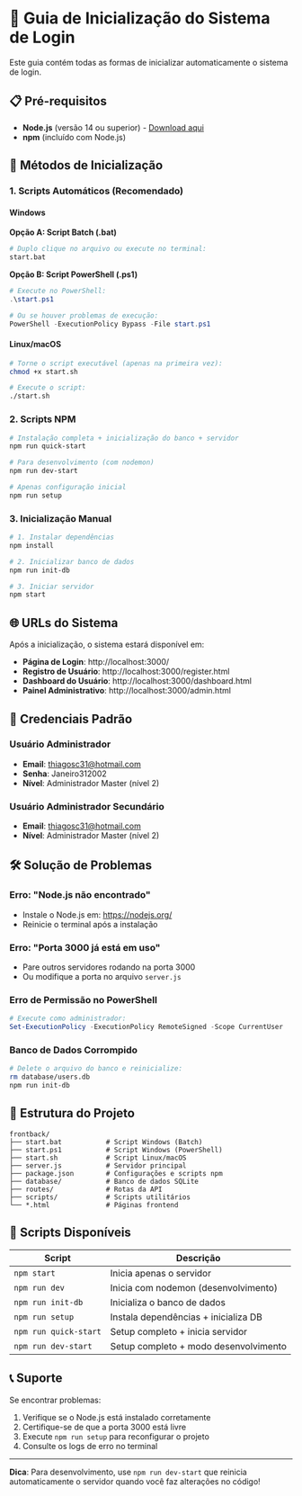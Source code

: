 # 🚀 Guia de Inicialização do Sistema de Login

Este guia contém todas as formas de inicializar automaticamente o sistema de login.

## 📋 Pré-requisitos

- **Node.js** (versão 14 ou superior) - [Download aqui](https://nodejs.org/)
- **npm** (incluído com Node.js)

## 🎯 Métodos de Inicialização

### 1. Scripts Automáticos (Recomendado)

#### Windows

**Opção A: Script Batch (.bat)**
```bash
# Duplo clique no arquivo ou execute no terminal:
start.bat
```

**Opção B: Script PowerShell (.ps1)**
```powershell
# Execute no PowerShell:
.\start.ps1

# Ou se houver problemas de execução:
PowerShell -ExecutionPolicy Bypass -File start.ps1
```

#### Linux/macOS

```bash
# Torne o script executável (apenas na primeira vez):
chmod +x start.sh

# Execute o script:
./start.sh
```

### 2. Scripts NPM

```bash
# Instalação completa + inicialização do banco + servidor
npm run quick-start

# Para desenvolvimento (com nodemon)
npm run dev-start

# Apenas configuração inicial
npm run setup
```

### 3. Inicialização Manual

```bash
# 1. Instalar dependências
npm install

# 2. Inicializar banco de dados
npm run init-db

# 3. Iniciar servidor
npm start
```

## 🌐 URLs do Sistema

Após a inicialização, o sistema estará disponível em:

- **Página de Login**: http://localhost:3000/
- **Registro de Usuário**: http://localhost:3000/register.html
- **Dashboard do Usuário**: http://localhost:3000/dashboard.html
- **Painel Administrativo**: http://localhost:3000/admin.html

## 👤 Credenciais Padrão

### Usuário Administrador
- **Email**: thiagosc31@hotmail.com
- **Senha**: Janeiro312002
- **Nível**: Administrador Master (nível 2)

### Usuário Administrador Secundário
- **Email**: thiagosc31@hotmail.com
- **Nível**: Administrador Master (nível 2)

## 🛠️ Solução de Problemas

### Erro: "Node.js não encontrado"
- Instale o Node.js em: https://nodejs.org/
- Reinicie o terminal após a instalação

### Erro: "Porta 3000 já está em uso"
- Pare outros servidores rodando na porta 3000
- Ou modifique a porta no arquivo `server.js`

### Erro de Permissão no PowerShell
```powershell
# Execute como administrador:
Set-ExecutionPolicy -ExecutionPolicy RemoteSigned -Scope CurrentUser
```

### Banco de Dados Corrompido
```bash
# Delete o arquivo do banco e reinicialize:
rm database/users.db
npm run init-db
```

## 📁 Estrutura do Projeto

```
frontback/
├── start.bat           # Script Windows (Batch)
├── start.ps1           # Script Windows (PowerShell)
├── start.sh            # Script Linux/macOS
├── server.js           # Servidor principal
├── package.json        # Configurações e scripts npm
├── database/           # Banco de dados SQLite
├── routes/             # Rotas da API
├── scripts/            # Scripts utilitários
└── *.html              # Páginas frontend
```

## 🔧 Scripts Disponíveis

| Script | Descrição |
|--------|----------|
| `npm start` | Inicia apenas o servidor |
| `npm run dev` | Inicia com nodemon (desenvolvimento) |
| `npm run init-db` | Inicializa o banco de dados |
| `npm run setup` | Instala dependências + inicializa DB |
| `npm run quick-start` | Setup completo + inicia servidor |
| `npm run dev-start` | Setup completo + modo desenvolvimento |

## 📞 Suporte

Se encontrar problemas:
1. Verifique se o Node.js está instalado corretamente
2. Certifique-se de que a porta 3000 está livre
3. Execute `npm run setup` para reconfigurar o projeto
4. Consulte os logs de erro no terminal

---

**Dica**: Para desenvolvimento, use `npm run dev-start` que reinicia automaticamente o servidor quando você faz alterações no código!